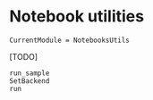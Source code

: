 # Notebook utilities

```@meta
CurrentModule = NotebooksUtils
```

[TODO]

```@docs
run_sample
SetBackend
run
```
